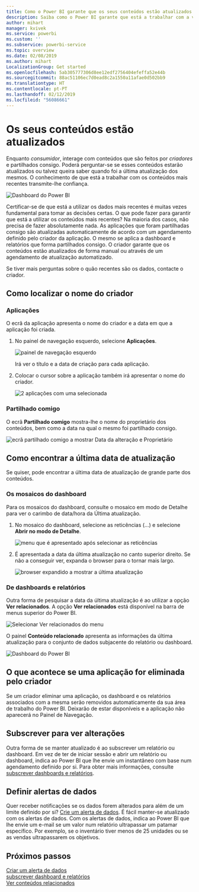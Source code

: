 ```yaml
---
title: Como o Power BI garante que os seus conteúdos estão atualizados
description: Saiba como o Power BI garante que está a trabalhar com a versão mais recente dos dados, relatório, dashboard e aplicação.
author: mihart
manager: kvivek
ms.service: powerbi
ms.custom: ''
ms.subservice: powerbi-service
ms.topic: overview
ms.date: 02/08/2019
ms.author: mihart
LocalizationGroup: Get started
ms.openlocfilehash: 5ab305777306d8ee12edf2756404efeffa52e44b
ms.sourcegitcommit: 88ac51106ec7d0ead8c2a1550a11afae0d502bb9
ms.translationtype: HT
ms.contentlocale: pt-PT
ms.lasthandoff: 02/12/2019
ms.locfileid: "56086661"
---
```

# <a name="your-content-is-up-to-date"></a>Os seus conteúdos estão atualizados
Enquanto *consumidor*, interage com conteúdos que são feitos por *criadores* e partilhados consigo. Poderá perguntar-se se esses conteúdos estarão atualizados ou talvez queira saber quando foi a última atualização dos mesmos. O conhecimento de que está a trabalhar com os conteúdos mais recentes transmite-lhe confiança.  
 
![Dashboard do Power BI](media/end-user-consumer/power-bi-service.png)


Certificar-se de que está a utilizar os dados mais recentes é muitas vezes fundamental para tomar as decisões certas. O que pode fazer para garantir que está a utilizar os conteúdos mais recentes? Na maioria dos casos, não precisa de fazer absolutamente nada. As aplicações que foram partilhadas consigo são atualizadas automaticamente de acordo com um agendamento definido pelo criador da aplicação. O mesmo se aplica a dashboard e relatórios que forma partilhados consigo. O criador garante que os conteúdos estão atualizados de forma manual ou através de um agendamento de atualização automatizado.  

Se tiver mais perguntas sobre o quão recentes são os dados, contacte o criador.

## <a name="how-to-locate-the-name-of-the-designer"></a>Como localizar o nome do criador

### <a name="apps"></a>Aplicações

O ecrã da aplicação apresenta o nome do criador e a data em que a aplicação foi criada.  

1. No painel de navegação esquerdo, selecione **Aplicações**.

    ![painel de navegação esquerdo](media/end-user-fresh/power-bi-nav-apps.png)

    Irá ver o título e a data de criação para cada aplicação. 

2. Colocar o cursor sobre a aplicação também irá apresentar o nome do criador. 

    ![2 aplicações com uma selecionada](media/end-user-fresh/power-bi-app.png)


### <a name="shared-with-me"></a>Partilhado comigo
O ecrã **Partilhado comigo** mostra-lhe o nome do proprietário dos conteúdos, bem como a data na qual o mesmo foi partilhado consigo.

![ecrã partilhado comigo a mostrar Data da alteração e Proprietário](media/end-user-fresh/power-bi-shared-new.png) 


## <a name="how-to-look-up-the-last-refresh-date"></a>Como encontrar a última data de atualização
Se quiser, pode encontrar a última data de atualização de grande parte dos conteúdos. 

### <a name="dashboard-tiles"></a>Os mosaicos do dashboard
Para os mosaicos do dashboard, consulte o mosaico em modo de Detalhe para ver o carimbo de data/hora da Última atualização.

1. No mosaico do dashboard, selecione as reticências (…) e selecione **Abrir no modo de Detalhe**.

    ![menu que é apresentado após selecionar as reticências](media/end-user-fresh/power-bi-focus.png)

2. É apresentada a data da última atualização no canto superior direito. Se não a conseguir ver, expanda o browser para o tornar mais largo. 

    ![browser expandido a mostrar a última atualização](media/end-user-fresh/power-bi-last-refresh2.png)

### <a name="from-dashboards-and-reports"></a>De dashboards e relatórios
Outra forma de pesquisar a data da última atualização é ao utilizar a opção **Ver relacionados**.  A opção **Ver relacionados** está disponível na barra de menus superior do Power BI.

![Selecionar Ver relacionados do menu](media/end-user-fresh/power-bi-view-related.png)

O painel **Conteúdo relacionado** apresenta as informações da última atualização para o conjunto de dados subjacente do relatório ou dashboard.

![Dashboard do Power BI](media/end-user-fresh/power-bi-last-refresh.png)

## <a name="what-happens-if-an-app-is-deleted-by-the-designer"></a>O que acontece se uma aplicação for eliminada pelo criador

Se um criador eliminar uma aplicação, os dashboard e os relatórios associados com a mesma serão removidos automaticamente da sua área de trabalho do Power BI. Deixarão de estar disponíveis e a aplicação não aparecerá no Painel de Navegação.


## <a name="subscribe-to-see-changes"></a>Subscrever para ver alterações
Outra forma de se manter atualizado é ao subscrever um relatório ou dashboard. Em vez de ter de iniciar sessão e abrir um relatório ou dashboard, indica ao Power BI que lhe envie um instantâneo com base num agendamento definido por si.  Para obter mais informações, consulte [subscrever dashboards e relatórios](end-user-subscribe.md).

## <a name="set-data-alerts"></a>Definir alertas de dados
Quer receber notificações se os dados forem alterados para além de um limite definido por si? [Crie um alerta de dados](end-user-alerts.md).  É fácil manter-se atualizado com os alertas de dados. Com os alertas de dados, indica ao Power BI que lhe envie um e-mail se um valor num relatório ultrapassar um patamar específico.  Por exemplo, se o inventário tiver menos de 25 unidades ou se as vendas ultrapassarem os objetivos.  

## <a name="next-steps"></a>Próximos passos
[Criar um alerta de dados](end-user-alerts.md)    
[subscrever dashboard e relatórios](end-user-subscribe.md)    
[Ver conteúdos relacionados](end-user-related.md)    
